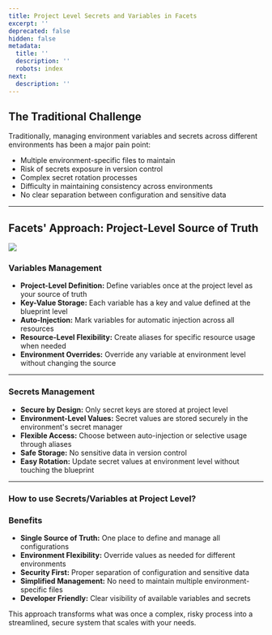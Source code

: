 ```yaml
---
title: Project Level Secrets and Variables in Facets
excerpt: ''
deprecated: false
hidden: false
metadata:
  title: ''
  description: ''
  robots: index
next:
  description: ''
---
```

## The Traditional Challenge

Traditionally, managing environment variables and secrets across different environments has been a major pain point:

* Multiple environment-specific files to maintain
* Risk of secrets exposure in version control
* Complex secret rotation processes
* Difficulty in maintaining consistency across environments
* No clear separation between configuration and sensitive data

***

## Facets' Approach: Project-Level Source of Truth

<Image align="center" className="border" border={true} src="https://files.readme.io/0be3145bd079a346565e3b49745b85139c094ea772f3f1b3f664c4795d5b052c-Screenshot_2025-02-12_at_11.32.33_AM.png" />

### Variables Management

* **Project-Level Definition:** Define variables once at the project level as your source of truth
* **Key-Value Storage:** Each variable has a key and value defined at the blueprint level
* **Auto-Injection:** Mark variables for automatic injection across all resources
* **Resource-Level Flexibility:** Create aliases for specific resource usage when needed
* **Environment Overrides:** Override any variable at environment level without changing the source

***

### Secrets Management

* **Secure by Design:** Only secret keys are stored at project level
* **Environment-Level Values:** Secret values are stored securely in the environment's secret manager
* **Flexible Access:** Choose between auto-injection or selective usage through aliases
* **Safe Storage:** No sensitive data in version control
* **Easy Rotation:** Update secret values at environment level without touching the blueprint

***

### How to use Secrets/Variables at Project Level?

<Embed typeOfEmbed="jsfiddle" url="https://app.storylane.io/demo/epex9h9k9ron" html="%3Ciframe%20class%3D%22embedly-embed%22%20src%3D%22%2F%2Fcdn.embedly.com%2Fwidgets%2Fmedia.html%3Fsrc%3Dhttps%253A%252F%252Fapp.storylane.io%252Fdemo%252Fepex9h9k9ron%26display_name%3DStorylane%26url%3Dhttps%253A%252F%252Fapp.storylane.io%252Fdemo%252Fepex9h9k9ron%26image%3Dhttps%253A%252F%252Fapp-pages.storylane.io%252Fcompany%252Fcompany_8c4ce947-95e7-4f47-ab9c-89edf23fd0e3%252Fproject%252Fproject_8bf28898-41bc-4163-a750-38004076e36d%252Fpreview.gif%26type%3Dtext%252Fhtml%26schema%3Dstorylane%22%20width%3D%22750%22%20height%3D%22449%22%20scrolling%3D%22no%22%20title%3D%22Storylane%20embed%22%20frameborder%3D%220%22%20allow%3D%22autoplay%3B%20fullscreen%3B%20encrypted-media%3B%20picture-in-picture%3B%22%20allowfullscreen%3D%22true%22%3E%3C%2Fiframe%3E" href="https://app.storylane.io/demo/epex9h9k9ron" providerUrl="https://www.storylane.io" providerName="Storylane" />

### Benefits

* **Single Source of Truth:** One place to define and manage all configurations
* **Environment Flexibility:** Override values as needed for different environments
* **Security First:** Proper separation of configuration and sensitive data
* **Simplified Management:** No need to maintain multiple environment-specific files
* **Developer Friendly:** Clear visibility of available variables and secrets

This approach transforms what was once a complex, risky process into a streamlined, secure system that scales with your needs.